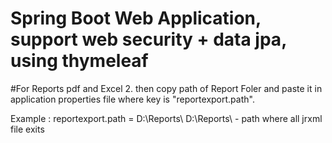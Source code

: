 # Spring Boot Web Application, support web security + data jpa, using thymeleaf
#For Reports pdf and Excel 
2. then copy path of  Report Foler and paste it in application properties file where key is 
"reportexport.path".

Example : reportexport.path = D:\\Reports\\
D:\\Reports\\ - path where all jrxml file exits